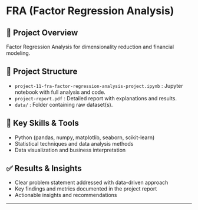 # FRA (Factor Regression Analysis)

## 📌 Project Overview
Factor Regression Analysis for dimensionality reduction and financial modeling.

## 📂 Project Structure
- `project-11-fra-factor-regression-analysis-project.ipynb` : Jupyter notebook with full analysis and code.
- `project-report.pdf` : Detailed report with explanations and results.
- `data/` : Folder containing raw dataset(s).

## 🚀 Key Skills & Tools
- Python (pandas, numpy, matplotlib, seaborn, scikit-learn)
- Statistical techniques and data analysis methods
- Data visualization and business interpretation

## ✅ Results & Insights
- Clear problem statement addressed with data-driven approach
- Key findings and metrics documented in the project report
- Actionable insights and recommendations

---
